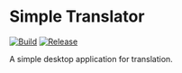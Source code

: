 # Simple Translator

[![Build](https://github.com/qqfunc/simple-translator/actions/workflows/build.yml/badge.svg?branch=main)](https://github.com/qqfunc/simple-translator/actions/workflows/build.yml)
[![Release](https://github.com/qqfunc/simple-translator/actions/workflows/release.yml/badge.svg)](https://github.com/qqfunc/simple-translator/actions/workflows/release.yml)

A simple desktop application for translation.

